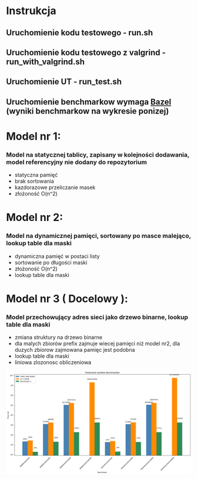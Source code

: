 # Instrukcja
## Uruchomienie kodu testowego - run.sh
## Uruchomienie kodu testowego z valgrind - run_with_valgrind.sh
## Uruchomienie UT - run_test.sh
## Uruchomienie benchmarkow wymaga [Bazel](https://github.com/bazelbuild/bazelisk/releases/tag/v1.25.0) (wyniki benchmarkow na wykresie ponizej)


# Model nr 1:
### Model na statycznej tablicy, zapisany w kolejności dodawania, model referencyjny nie dodany do repozytorium
- statyczna pamięć
- brak sortowania
- kazdorazowe przeliczanie masek
- złożoność O(n^2)

# Model nr 2:
### Model na dynamicznej pamięci, sortowany po masce malejąco, lookup table dla maski
- dynamiczna pamięć w postaci listy
- sortowanie po długości maski
- złożoność O(n^2)
- lookup table dla maski

# Model nr 3 ( Docelowy ):
### Model przechowujący adres sieci jako drzewo binarne, lookup table dla maski
- zmiana struktury na drzewo binarne
- dla malych zbiorów prefix zajmuje wiecej pamięci niż model nr2, dla duzych zbiorow zajmowana pamięc jest podobna
- lookup table dla maski
- liniowa zlozonosc obliczeniowa


![img](img/comp.png)
